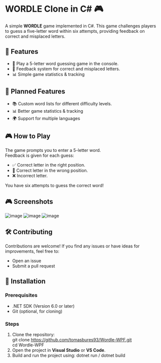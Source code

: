 # WORDLE Clone in C# 🎮  

A simple **WORDLE** game implemented in C#. This game challenges players to guess a five-letter word within six attempts, providing feedback on correct and misplaced letters.

## 📌 Features  
- 📝 Play a 5-letter word guessing game in the console.  
- 🎨 Feedback system for correct and misplaced letters.
- 📊 Simple game statistics & tracking

## 🔮 Planned Features  
- 📚 Custom word lists for different difficulty levels.  
- 📊 Better game statistics & tracking  
- 🌍 Support for multiple languages

## 🎮 How to Play
The game prompts you to enter a 5-letter word.<br/>
Feedback is given for each guess:<br/>
- ✅ Correct letter in the right position.<br/>
- 🔄 Correct letter in the wrong position.<br/>
- ❌ Incorrect letter.
  
You have six attempts to guess the correct word!<br/>

## 🎮 Screenshots
![image](https://github.com/user-attachments/assets/8dddaf22-317e-4ddc-a047-09bee2343f3a) ![image](https://github.com/user-attachments/assets/3b08f37e-8886-403a-b566-e26ca6f087bd) ![image](https://github.com/user-attachments/assets/1a8e16fc-e0c3-418b-bd63-5afdb69e0a58)




## 🛠️ Contributing
Contributions are welcome! If you find any issues or have ideas for improvements, feel free to:
- Open an issue
- Submit a pull request

## 🚀 Installation

### Prerequisites  
- .NET SDK (Version 6.0 or later)  
- Git (optional, for cloning)

### Steps
1. Clone the repository:  
   git clone https://github.com/tomasbures93/Wordle-WPF.git <br />
   cd Wordle-WPF
2. Open the project in **Visual Studio** or **VS Code**.
3. Build and run the project using: dotnet run / dotnet build
